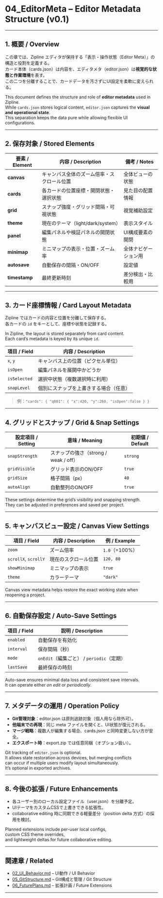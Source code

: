 # 04_EditorMeta – Editor Metadata Structure (v0.1)

---

## 1. 概要 / Overview
この章では、Zipline エディタが保持する「表示・操作状態（Editor Meta）」の構造と役割を定義する。  
カード本体（cards.json）は内容を、エディタメタ（editor.json）は**視覚的な状態と作業環境**を表す。  
この二つを分離することで、カードデータを汚さずにUI設定を柔軟に変えられる。

This document defines the structure and role of **editor metadata** used in Zipline.  
While `cards.json` stores logical content, `editor.json` captures the **visual and operational state**.  
This separation keeps the data pure while allowing flexible UI configurations.

---

## 2. 保存対象 / Stored Elements

| 要素 / Element | 内容 / Description | 備考 / Notes |
|----------------|--------------------|---------------|
| **canvas** | キャンバス全体のズーム倍率・スクロール位置 | 全体ビューの状態 |
| **cards** | 各カードの位置座標・開閉状態・選択状態 | 見た目の配置情報 |
| **grid** | スナップ強度・グリッド間隔・可視状態 | 視覚補助設定 |
| **theme** | 現在のテーマ（light/dark/system） | 表示スタイル |
| **panel** | 編集パネルや検証パネルの開閉状態 | UI構成要素の開閉 |
| **minimap** | ミニマップの表示・位置・ズーム率 | 全体ナビゲーション用 |
| **autosave** | 自動保存の間隔・ON/OFF | 設定値 |
| **timestamp** | 最終更新時刻 | 差分検出・比較用 |

---

## 3. カード座標情報 / Card Layout Metadata
Zipline ではカードの内容と位置を分離して保存する。  
各カードの `id` をキーとして、座標や状態を記録する。

In Zipline, the layout is stored separately from card content.  
Each card’s metadata is keyed by its unique `id`.

| 項目 / Field | 内容 / Description |
|---------------|--------------------|
| `x`, `y` | キャンバス上の位置（ピクセル単位） |
| `isOpen` | 編集パネルを展開中かどうか |
| `isSelected` | 選択中状態（複数選択時に利用） |
| `snapLevel` | 個別にスナップを上書きする場合（任意） |

> 例：`"cards": { "q001": { "x":420, "y":260, "isOpen":false } }`

---

## 4. グリッドとスナップ / Grid & Snap Settings

| 設定項目 / Setting | 意味 / Meaning | 初期値 / Default |
|---------------------|----------------|------------------|
| `snapStrength` | スナップの強さ（strong / weak / off） | `strong` |
| `gridVisible` | グリッド表示のON/OFF | `true` |
| `gridSize` | 格子間隔（px） | `40` |
| `autoAlign` | 自動整列のON/OFF | `true` |

These settings determine the grid’s visibility and snapping strength.  
They can be adjusted in preferences and saved per project.

---

## 5. キャンバスビュー設定 / Canvas View Settings

| 項目 / Field | 内容 / Description | 例 / Example |
|---------------|--------------------|---------------|
| `zoom` | ズーム倍率 | `1.0`（=100%） |
| `scrollX`, `scrollY` | 現在のスクロール位置 | `120, 80` |
| `showMinimap` | ミニマップの表示 | `true` |
| `theme` | カラーテーマ | `"dark"` |

Canvas view metadata helps restore the exact working state when reopening a project.

---

## 6. 自動保存設定 / Auto-Save Settings

| 項目 / Field | 説明 / Description |
|---------------|--------------------|
| `enabled` | 自動保存を有効化 |
| `interval` | 保存間隔（秒） |
| `mode` | `onEdit`（編集ごと） / `periodic`（定期） |
| `lastSave` | 最終保存の時刻 |

Auto-save ensures minimal data loss and consistent save intervals.  
It can operate either *on edit* or *periodically*.

---

## 7. メタデータの運用 / Operation Policy
- **Git管理対象**：editor.json は原則追跡対象（個人用なら除外可）。  
- **他端末での再現**：同じ meta ファイルを開くと、UI状態が復元される。  
- **マージ戦略**：複数人が編集する場合、cards.json と同時変更しない方が安全。  
- **エクスポート時**：export.zip では任意同梱（オプション扱い）。

Git tracking of `editor.json` is optional.  
It allows state restoration across devices, but merging conflicts  
can occur if multiple users modify layout simultaneously.  
It’s optional in exported archives.

---

## 8. 今後の拡張 / Future Enhancements
- 各ユーザー別のローカル設定ファイル（user.json）を分離予定。  
- UIテーマをカスタムCSSで上書きできる拡張性。  
- collaborative editing 時に同期できる軽量差分（position delta 方式）の採用を検討。

Planned extensions include per-user local configs,  
custom CSS theme overrides,  
and lightweight deltas for future collaborative editing.

---

## 関連章 / Related
- [02_UI_Behavior.md](02_UI_Behavior.md) – UI動作 / UI Behavior  
- [05_GitStructure.md](05_GitStructure.md) – Git構成と管理 / Git Structure  
- [06_FuturePlans.md](06_FuturePlans.md) – 拡張計画 / Future Extensions

---
